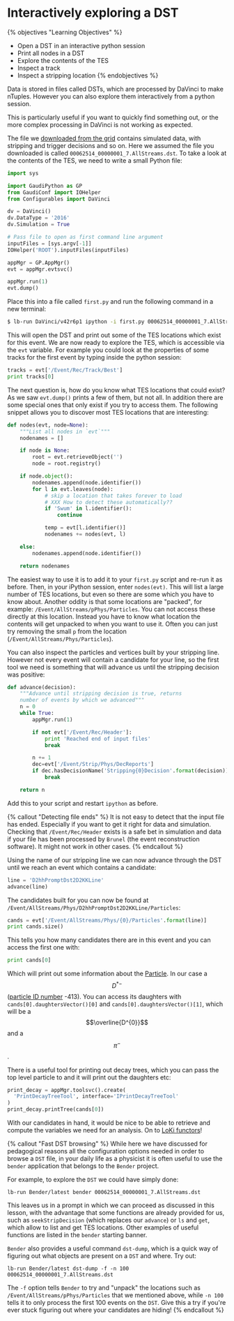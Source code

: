 # Interactively exploring a DST

{% objectives "Learning Objectives" %}
* Open a DST in an interactive python session
* Print all nodes in a DST
* Explore the contents of the TES
* Inspect a track
* Inspect a stripping location
{% endobjectives %} 

Data is stored in files called DSTs, which are processed
by DaVinci to make nTuples. However you can also explore
them interactively from a python session.

This is particularly useful if you want to quickly find
something out, or the more complex processing in DaVinci
is not working as expected.

The file we [downloaded from the grid](files-from-grid.html)
contains simulated data, with stripping and trigger decisions
and so on. Here we assumed the file you downloaded is called `00062514_00000001_7.AllStreams.dst`.
To take a look at the contents of the TES, we need to write a small
Python file:

```python
import sys

import GaudiPython as GP
from GaudiConf import IOHelper
from Configurables import DaVinci

dv = DaVinci()
dv.DataType = '2016'
dv.Simulation = True

# Pass file to open as first command line argument
inputFiles = [sys.argv[-1]]
IOHelper('ROOT').inputFiles(inputFiles)

appMgr = GP.AppMgr()
evt = appMgr.evtsvc()

appMgr.run(1)
evt.dump()
```

Place this into a file called `first.py` and run the following
command in a new terminal:

```bash
$ lb-run DaVinci/v42r6p1 ipython -i first.py 00062514_00000001_7.AllStreams.dst
```

This will open the DST and print out some of the TES locations
which exist for this event. We are now ready to explore the TES,
which is accessible via the `evt` variable. For example you could
look at the properties of some tracks for the first event by typing
inside the python session:

```python
tracks = evt['/Event/Rec/Track/Best']
print tracks[0]
```

The next question is, how do you know what TES locations that could
exist? As we saw `evt.dump()` prints a few of them, but not all. In
addition there are some special ones that only exist if you try to
access them. The following snippet allows you to discover most TES
locations that are interesting:

```python
def nodes(evt, node=None):
    """List all nodes in `evt`"""
    nodenames = []

    if node is None:
        root = evt.retrieveObject('')
        node = root.registry()

    if node.object():
        nodenames.append(node.identifier())
        for l in evt.leaves(node):
            # skip a location that takes forever to load
            # XXX How to detect these automatically??
            if 'Swum' in l.identifier():
                continue

            temp = evt[l.identifier()]
            nodenames += nodes(evt, l)

    else:
        nodenames.append(node.identifier())

    return nodenames
```

The easiest way to use it is to add it to your `first.py` script
and re-run it as before. Then, in your iPython session, enter `nodes(evt)`.
This will list a large number of TES locations, but even so there
are some which you have to know about. Another oddity is that some
locations are "packed", for example: `/Event/AllStreams/pPhys/Particles`.
You can not access these directly at this location. Instead you
have to know what location the contents will get unpacked to when
you want to use it. Often you can just try removing the small `p`
from the location (`/Event/AllStreams/Phys/Particles`).

You can also inspect the particles and vertices built by your stripping
line. However not every event will contain a candidate for your line,
so the first tool we need is something that will advance us until
the stripping decision was positive:

```python
def advance(decision):
    """Advance until stripping decision is true, returns
    number of events by which we advanced"""
    n = 0
    while True:
        appMgr.run(1)

        if not evt['/Event/Rec/Header']:
            print 'Reached end of input files'
            break

        n += 1
        dec=evt['/Event/Strip/Phys/DecReports']
        if dec.hasDecisionName('Stripping{0}Decision'.format(decision)):
            break

    return n
```

Add this to your script and restart `ipython` as before.

{% callout "Detecting file ends" %}
It is not easy to detect that the input file has ended. Especially
if you want to get it right for data and simulation. Checking that
`/Event/Rec/Header` exists is a safe bet in simulation and data if
your file has been processed by `Brunel` (the event reconstruction
software). It might not work in other cases.
{% endcallout %} 

Using the name of our stripping line we can now advance through the
DST until we reach an event which contains a candidate:

```python
line = 'D2hhPromptDst2D2KKLine'
advance(line)
```

The candidates built for you can now be found at `/Event/AllStreams/Phys/D2hhPromptDst2D2KKLine/Particles`:

```python
cands = evt['/Event/AllStreams/Phys/{0}/Particles'.format(line)]
print cands.size()
```

This tells you how many candidates there are in this event and you can access the first
one with:

```python
print cands[0]
```

Which will print out some information about the [Particle](http://lhcb-release-area.web.cern.ch/LHCb-release-area/DOC/davinci/releases/v41r2/doxygen/d0/d13/class_l_h_cb_1_1_particle.html#details). In our case a $$D^{* -}$$ ([particle ID number](http://pdg.lbl.gov/2017/reviews/rpp2016-rev-monte-carlo-numbering.pdf) -413). You can access its daughters with
`cands[0].daughtersVector()[0]` and `cands[0].daughtersVector()[1]`,
which will be a $$\overline{D^{0}}$$ and a $$\pi^{-}$$.

There is a useful tool for printing out decay trees, which you can
pass the top level particle to and it will print out the daughters etc:

```python
print_decay = appMgr.toolsvc().create(
  'PrintDecayTreeTool', interface='IPrintDecayTreeTool'
)
print_decay.printTree(cands[0])
```

With our candidates in hand, it would be nice to be able to retrieve and
compute the variables we need for an analysis. On to [LoKi
functors](loki-functors.html)!

{% callout "Fast DST browsing" %}
While here we have discussed for pedagogical reasons all the configuration
options needed in order to browse a `DST` file, in your daily life as a
physicist it is often useful to use the `bender` application that belongs to
the `Bender` project.

For example, to explore the `DST` we could have simply done:

```
lb-run Bender/latest bender 00062514_00000001_7.AllStreams.dst
```

This leaves us in a prompt in which we can proceed as discussed in this
lesson, with the advantage that some functions are already provided
for us, such as `seekStripDecision` (which replaces our `advance`) or
`ls` and `get`, which allow to list and get TES locations.
Other examples of useful functions are listed in the `bender` starting
banner.

`Bender` also provides a useful command `dst-dump`, which is a quick way of
figuring out what objects are present on a `DST` and where. Try out:
```
lb-run Bender/latest dst-dump -f -n 100 00062514_00000001_7.AllStreams.dst
```
The `-f` option tells `Bender` to try and "unpack" the locations such as
`/Event/AllStreams/pPhys/Particles` that we mentioned above, while `-n 100`
tells it to only process the first 100 events on the `DST`.
Give this a try if you're ever stuck figuring out where your candidates are hiding!
{% endcallout %} 
